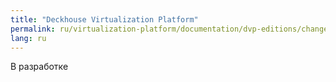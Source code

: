 ```yaml
---
title: "Deckhouse Virtualization Platform"
permalink: ru/virtualization-platform/documentation/dvp-editions/changelog.html
lang: ru
---
```


В разработке
